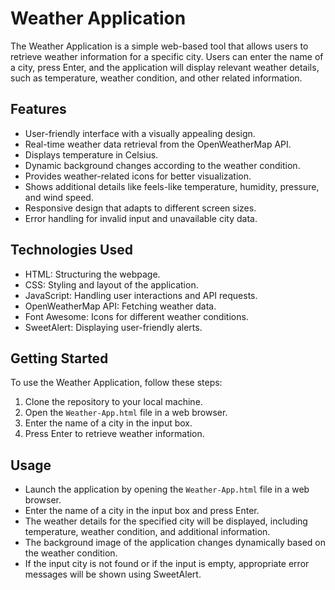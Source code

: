 # Weather Application

The Weather Application is a simple web-based tool that allows users to retrieve weather information for a specific city. Users can enter the name of a city, press Enter, and the application will display relevant weather details, such as temperature, weather condition, and other related information.

## Features

- User-friendly interface with a visually appealing design.
- Real-time weather data retrieval from the OpenWeatherMap API.
- Displays temperature in Celsius.
- Dynamic background changes according to the weather condition.
- Provides weather-related icons for better visualization.
- Shows additional details like feels-like temperature, humidity, pressure, and wind speed.
- Responsive design that adapts to different screen sizes.
- Error handling for invalid input and unavailable city data.

## Technologies Used

- HTML: Structuring the webpage.
- CSS: Styling and layout of the application.
- JavaScript: Handling user interactions and API requests.
- OpenWeatherMap API: Fetching weather data.
- Font Awesome: Icons for different weather conditions.
- SweetAlert: Displaying user-friendly alerts.

## Getting Started

To use the Weather Application, follow these steps:

1. Clone the repository to your local machine.
2. Open the `Weather-App.html` file in a web browser.
3. Enter the name of a city in the input box.
4. Press Enter to retrieve weather information.

## Usage

- Launch the application by opening the `Weather-App.html` file in a web browser.
- Enter the name of a city in the input box and press Enter.
- The weather details for the specified city will be displayed, including temperature, weather condition, and additional information.
- The background image of the application changes dynamically based on the weather condition.
- If the input city is not found or if the input is empty, appropriate error messages will be shown using SweetAlert.
